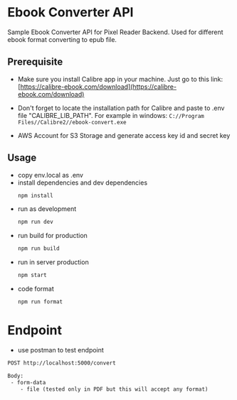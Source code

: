# Ebook Converter API

Sample Ebook Converter API for Pixel Reader Backend. Used for different ebook format converting to epub file. 

## Prerequisite
- Make sure you install Calibre app in your machine. Just go to this link: [https://calibre-ebook.com/download](https://calibre-ebook.com/download)
- Don't forget to locate the installation path for Calibre and paste to .env file "CALIBRE_LIB_PATH". For example in windows: `C://Program Files//Calibre2//ebook-convert.exe`

- AWS Account for S3 Storage and generate access key id and secret key

## Usage

- copy env.local as .env
- install dependencies and dev dependencies
  ```bash
  npm install
  ```
- run as development
  ```bash
  npm run dev
  ```
- run build for production
  ```bash
  npm run build
  ```
- run in server production
  ```bash
  npm start
  ```
- code format
  ```bash
  npm run format
  ```

# Endpoint

- use postman to test endpoint

```txt
POST http://localhost:5000/convert

Body:
 - form-data
    - file (tested only in PDF but this will accept any format)
```
